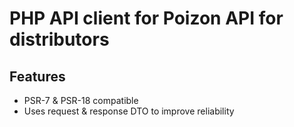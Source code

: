 # PHP API client for Poizon API for distributors

## Features
- PSR-7 & PSR-18 compatible
- Uses request & response DTO to improve reliability
